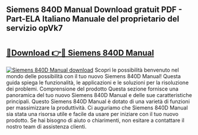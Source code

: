 ## Siemens 840D Manual Download gratuit PDF - Part-ELA Italiano Manuale del proprietario del servizio opVk7

# <h2><a href="http://dfb9a4f.blite.top/?on=Siemens+840D+Manual">🔗Download 👉🔴 Siemens 840D Manual</a></h2>

[![Siemens 840D Manual download](https://i.imgur.com/lujVjoI.png)](http://dfb9a4f.blite.top/?on=Siemens+840D+Manual)
Scopri le possibilità benvenuto nel mondo delle possibilità con il tuo nuovo Siemens 840D Manual! Questa guida spiega le funzionalità, le applicazioni e le soluzioni per la risoluzione dei problemi. Comprensione del prodotto Questa sezione fornisce una panoramica del tuo nuovo Siemens 840D Manual e delle sue caratteristiche principali. Questo Siemens 840D Manual è dotato di una varietà di funzioni per massimizzare la produttività. Ci auguriamo che Siemens 840D Manual sia stata una risorsa utile e facile da usare per iniziare con il tuo nuovo prodotto. Se hai bisogno di aiuto o chiarimenti, non esitare a contattare il nostro team di assistenza clienti.
